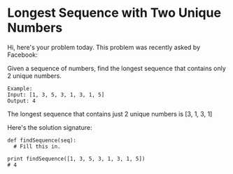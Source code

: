 # Longest Sequence with Two Unique Numbers
Hi, here's your problem today. This problem was recently asked by Facebook:

Given a sequence of numbers, find the longest sequence that contains only 2 unique numbers.

```
Example:
Input: [1, 3, 5, 3, 1, 3, 1, 5]
Output: 4
```
The longest sequence that contains just 2 unique numbers is [3, 1, 3, 1]

Here's the solution signature:

```
def findSequence(seq):
  # Fill this in.

print findSequence([1, 3, 5, 3, 1, 3, 1, 5])
# 4
```